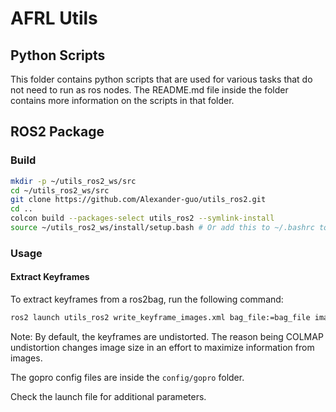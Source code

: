 # AFRL Utils

## Python Scripts

This folder contains python scripts that are used for various tasks that do not need to run as ros nodes.
The README.md file inside the folder contains more information on the scripts in that folder.

## ROS2 Package

### Build
```bash
mkdir -p ~/utils_ros2_ws/src 
cd ~/utils_ros2_ws/src
git clone https://github.com/Alexander-guo/utils_ros2.git
cd ..
colcon build --packages-select utils_ros2 --symlink-install
source ~/utils_ros2_ws/install/setup.bash # Or add this to ~/.bashrc to make it permanent
```

### Usage 

#### Extract Keyframes
To extract keyframes from a ros2bag, run the following command:
```bash
ros2 launch utils_ros2 write_keyframe_images.xml bag_file:=bag_file image_dir:=dir_to_save_images traj_file:=VIO_trajectory_file config_file:=camera config file
```

Note: By default, the keyframes are undistorted. The reason being COLMAP undistortion changes image size in an effort to maximize information from images.

The gopro config files are inside the ```config/gopro``` folder. 

Check the launch file for additional parameters.
